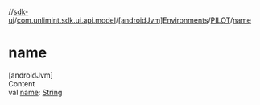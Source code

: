//[sdk-ui](../../../../index.md)/[com.unlimint.sdk.ui.api.model](../../index.md)/[[androidJvm]Environments](../index.md)/[PILOT](index.md)/[name](name.md)



# name  
[androidJvm]  
Content  
val [name](name.md): [String](https://kotlinlang.org/api/latest/jvm/stdlib/kotlin/-string/index.html)  



